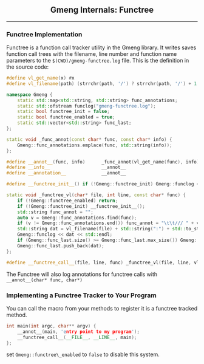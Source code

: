<center>
<h2>Gmeng Internals: Functree</h2>
</center>

<hr>

### Functree Implementation

Functree is a function call tracker utility in the Gmeng library. It writes saves function call trees with the filename, line number and function name parameters to the `$(CWD)/gmeng-functree.log` file.
This is the definition in the source code:

```cpp
#define vl_get_name(x) #x
#define vl_filename(path) (strrchr(path, '/') ? strrchr(path, '/') + 1 : path)

namespace Gmeng {
    static std::map<std::string, std::string> func_annotations;
    static std::ofstream funclog("gmeng-functree.log");
    static bool functree_init = false;
    static bool functree_enabled = true;
    static std::vector<std::string> func_last;
};

static void _func_annot(const char* func, const char* info) {
    Gmeng::func_annotations.emplace(func, std::string(info));
};

#define __annot__(func, info)      _func_annot(vl_get_name(func), info)
#define __info__                   __annot__
#define __annotation__             __annot__

#define __functree_init__() if (!Gmeng::functree_init) Gmeng::funclog << "-- cleared previous log --\n~~GMENG_FUNCTREE~~\n*** This file is used for diagnostics ***\n", Gmeng::functree_init = true

static void _functree_vl(char* file, int line, const char* func) {
    if (!Gmeng::functree_enabled) return;
    if (!Gmeng::functree_init) __functree_init__();
    std::string func_annot = "";
    auto v = Gmeng::func_annotations.find(func);
    if (v != Gmeng::func_annotations.end()) func_annot = "\t\t/// " + v->second;
    std::string dat = vl_filename(file) + std::string(":") + std::to_string(line) + " >> " + func + func_annot;
    Gmeng::funclog << dat << std::endl;
    if (Gmeng::func_last.size() >= Gmeng::func_last.max_size()) Gmeng::func_last.clear();
    Gmeng::func_last.push_back(dat);
};

#define __functree_call__(file, line, func) _functree_vl(file, line, vl_get_name(func))
```

The Functree will also log annotations for functree calls with `__annot__(char* func, char*)`

### Implementing a Functree Tracker to Your Program

You can call the macro from your methods to register it is a functree tracked method.

```cpp
int main(int argc, char** argv) {
    __annot__(main, 'entry point to my program');
    __functree_call__(__FILE__, __LINE__, main);
};
```

set `Gmeng::functree\_enabled` to `false` to disable this system.

<br>
